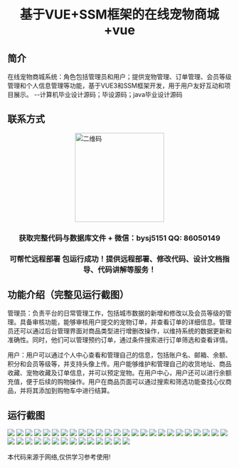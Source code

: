 <p><h1 align="center">基于VUE+SSM框架的在线宠物商城+vue</h1></p>

## 简介
在线宠物商城系统：角色包括管理员和用户；提供宠物管理、订单管理、会员等级管理和个人信息管理等功能，基于VUE3和SSM框架开发，用于用户友好互动和项目展示。    --计算机毕业设计源码；毕设源码；java毕业设计源码


## 联系方式
<img src="https://bs-1329754181.cos.ap-shanghai.myqcloud.com/wx.jpg" alt="二维码" style="display: block; margin: 0 auto;" width="200px">
<p><h3 align="center">获取完整代码与数据库文件 + 微信：bysj5151 QQ: 86050149</h3></p>
<p><h3 align="center">可帮忙远程部署 包运行成功！提供远程部署、修改代码、设计文档指导、代码讲解等服务！</h3></p>

## 功能介绍（完整见运行截图）
管理员：负责平台的日常管理工作，包括城市数据的新增和修改以及会员等级的管理。具备审核功能，能够审核用户提交的宠物订单，并查看订单的详细信息。管理员还可以通过后台管理界面对商品类型进行增删改操作，以维持系统的数据更新和准确性。同时，他们可以管理预约订单，通过条件搜索进行订单筛选和查看详情。

用户：用户可以通过个人中心查看和管理自己的信息，包括账户名、邮箱、余额、积分和会员等级等，并支持头像上传。用户能够维护和管理自己的收货地址、商品收藏、宠物收藏及订单信息，并可以预定宠物。在用户中心，用户还可以进行余额充值，便于后续的购物操作。用户在商品页面可以通过搜索和筛选功能查找心仪商品，并将其添加到购物车中进行结算。


## 运行截图
![](https://bs-1329754181.cos.ap-shanghai.myqcloud.com/ssm/OnlinePetMall/img/001.jpg)
![](https://bs-1329754181.cos.ap-shanghai.myqcloud.com/ssm/OnlinePetMall/img/002.jpg)
![](https://bs-1329754181.cos.ap-shanghai.myqcloud.com/ssm/OnlinePetMall/img/003.jpg)
![](https://bs-1329754181.cos.ap-shanghai.myqcloud.com/ssm/OnlinePetMall/img/004.jpg)
![](https://bs-1329754181.cos.ap-shanghai.myqcloud.com/ssm/OnlinePetMall/img/005.jpg)
![](https://bs-1329754181.cos.ap-shanghai.myqcloud.com/ssm/OnlinePetMall/img/006.jpg)
![](https://bs-1329754181.cos.ap-shanghai.myqcloud.com/ssm/OnlinePetMall/img/007.jpg)
![](https://bs-1329754181.cos.ap-shanghai.myqcloud.com/ssm/OnlinePetMall/img/008.jpg)
![](https://bs-1329754181.cos.ap-shanghai.myqcloud.com/ssm/OnlinePetMall/img/009.jpg)
![](https://bs-1329754181.cos.ap-shanghai.myqcloud.com/ssm/OnlinePetMall/img/010.jpg)
![](https://bs-1329754181.cos.ap-shanghai.myqcloud.com/ssm/OnlinePetMall/img/011.jpg)
![](https://bs-1329754181.cos.ap-shanghai.myqcloud.com/ssm/OnlinePetMall/img/012.jpg)
![](https://bs-1329754181.cos.ap-shanghai.myqcloud.com/ssm/OnlinePetMall/img/013.jpg)
![](https://bs-1329754181.cos.ap-shanghai.myqcloud.com/ssm/OnlinePetMall/img/014.jpg)
![](https://bs-1329754181.cos.ap-shanghai.myqcloud.com/ssm/OnlinePetMall/img/015.jpg)
![](https://bs-1329754181.cos.ap-shanghai.myqcloud.com/ssm/OnlinePetMall/img/016.jpg)
![](https://bs-1329754181.cos.ap-shanghai.myqcloud.com/ssm/OnlinePetMall/img/017.jpg)
![](https://bs-1329754181.cos.ap-shanghai.myqcloud.com/ssm/OnlinePetMall/img/018.jpg)
![](https://bs-1329754181.cos.ap-shanghai.myqcloud.com/ssm/OnlinePetMall/img/019.jpg)
![](https://bs-1329754181.cos.ap-shanghai.myqcloud.com/ssm/OnlinePetMall/img/020.jpg)
![](https://bs-1329754181.cos.ap-shanghai.myqcloud.com/ssm/OnlinePetMall/img/021.jpg)
![](https://bs-1329754181.cos.ap-shanghai.myqcloud.com/ssm/OnlinePetMall/img/022.jpg)
![](https://bs-1329754181.cos.ap-shanghai.myqcloud.com/ssm/OnlinePetMall/img/023.jpg)
![](https://bs-1329754181.cos.ap-shanghai.myqcloud.com/ssm/OnlinePetMall/img/024.jpg)
![](https://bs-1329754181.cos.ap-shanghai.myqcloud.com/ssm/OnlinePetMall/img/025.jpg)
![](https://bs-1329754181.cos.ap-shanghai.myqcloud.com/ssm/OnlinePetMall/img/026.jpg)
![](https://bs-1329754181.cos.ap-shanghai.myqcloud.com/ssm/OnlinePetMall/img/027.jpg)
![](https://bs-1329754181.cos.ap-shanghai.myqcloud.com/ssm/OnlinePetMall/img/028.jpg)
![](https://bs-1329754181.cos.ap-shanghai.myqcloud.com/ssm/OnlinePetMall/img/029.jpg)
![](https://bs-1329754181.cos.ap-shanghai.myqcloud.com/ssm/OnlinePetMall/img/030.jpg)
![](https://bs-1329754181.cos.ap-shanghai.myqcloud.com/ssm/OnlinePetMall/img/031.jpg)
![](https://bs-1329754181.cos.ap-shanghai.myqcloud.com/ssm/OnlinePetMall/img/032.jpg)
![](https://bs-1329754181.cos.ap-shanghai.myqcloud.com/ssm/OnlinePetMall/img/033.jpg)
![](https://bs-1329754181.cos.ap-shanghai.myqcloud.com/ssm/OnlinePetMall/img/034.jpg)
![](https://bs-1329754181.cos.ap-shanghai.myqcloud.com/ssm/OnlinePetMall/img/035.jpg)
![](https://bs-1329754181.cos.ap-shanghai.myqcloud.com/ssm/OnlinePetMall/img/036.jpg)
![](https://bs-1329754181.cos.ap-shanghai.myqcloud.com/ssm/OnlinePetMall/img/037.jpg)
![](https://bs-1329754181.cos.ap-shanghai.myqcloud.com/ssm/OnlinePetMall/img/038.jpg)
![](https://bs-1329754181.cos.ap-shanghai.myqcloud.com/ssm/OnlinePetMall/img/039.jpg)

<p>本代码来源于网络,仅供学习参考使用!</p>
